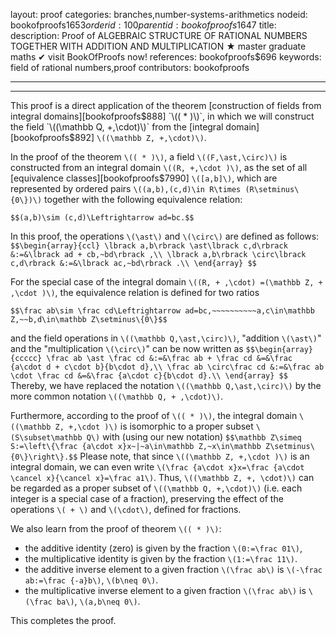 layout: proof
categories: branches,number-systems-arithmetics
nodeid: bookofproofs$1653
orderid: 100
parentid: bookofproofs$1647
title: 
description:  Proof of ALGEBRAIC STRUCTURE OF RATIONAL NUMBERS TOGETHER WITH ADDITION AND MULTIPLICATION &#9733; master graduate maths &#10004; visit BookOfProofs now!
references: bookofproofs$696
keywords: field of rational numbers,proof
contributors: bookofproofs

---


---

This proof is a direct application of the theorem [construction of fields from integral domains][bookofproofs$888] `\(( * )\)`, in which we will construct the field `\((\mathbb Q, +,\cdot)\)` from the [integral domain][bookofproofs$892] `\((\mathbb Z, +,\cdot)\)`.

In the proof of the theorem `\(( * )\)`, a field `\((F,\ast,\circ)\)` is constructed from an integral domain `\((R, +,\cdot )\)`, as the set of all [equivalence classes][bookofproofs$7990] `\([a,b]\)`, which are represented by ordered pairs `\((a,b),(c,d)\in R\times (R\setminus\{0\})\)` together with the following equivalence relation:

`$$(a,b)\sim (c,d)\Leftrightarrow ad=bc.$$`

In this proof, the operations `\(\ast\)` and `\(\circ\)` are defined as follows:
`$$\begin{array}{ccl}
\lbrack a,b\rbrack \ast\lbrack c,d\rbrack &:=&\lbrack ad + cb,~bd\rbrack ,\\
\lbrack a,b\rbrack \circ\lbrack c,d\rbrack &:=&\lbrack ac,~bd\rbrack .\\
\end{array} $$`

For the special case of the integral domain `\((R, + ,\cdot) =(\mathbb Z, + ,\cdot )\)`, the equivalence relation is defined for two ratios

`$$\frac ab\sim \frac cd\Leftrightarrow ad=bc,~~~~~~~~~~a,c\in\mathbb Z,~~b,d\in\mathbb Z\setminus\{0\}$$`

and the field operations in `\((\mathbb Q,\ast,\circ)\)`, "addition `\(\ast\)`" and the "multiplication `\(\circ\)`" can be now written as 
`$$\begin{array}{ccccc}
\frac ab \ast \frac cd &:=&\frac ab + \frac cd &=&\frac {a\cdot d + c\cdot b}{b\cdot d},\\
\frac ab \circ\frac cd &:=&\frac ab \cdot \frac cd &=&\frac {a\cdot c}{b\cdot d}.\\
\end{array} $$`
Thereby, we have replaced the notation `\((\mathbb Q,\ast,\circ)\)` by the more common notation `\((\mathbb Q, + ,\cdot)\)`.

Furthermore, according to the proof of `\(( * )\)`, the integral domain `\((\mathbb Z, +,\cdot )\)` is isomorphic to a proper subset `\(S\subset\mathbb Q\)` with (using our new notation)
`$$\mathbb Z\simeq  S:=\left\{\frac {a\cdot x}x~|~a\in\mathbb Z,~x\in\mathbb Z\setminus\{0\}\right\}.$$`
Please note, that since `\((\mathbb Z, +,\cdot )\)` is an integral domain, we can even write `\(\frac {a\cdot x}x=\frac {a\cdot \cancel x}{\cancel x}=\frac a1\)`. Thus, `\((\mathbb Z, +, \cdot)\)` can be regarded as a proper subset of `\((\mathbb Q, +,\cdot)\)` (i.e. each integer is a special case of a fraction), preserving the effect of the operations  `\( + \)` and `\(\cdot\)`, defined for fractions.

We also learn from the proof of theorem `\(( * )\)`:

* the additive identity (zero) is given by the fraction `\(0:=\frac 01\)`, 
* the multiplicative identity is given by the fraction `\(1:=\frac 11\)`.
* the additive inverse element to a given fraction `\(\frac ab\)` is `\(-\frac ab:=\frac {-a}b\)`, `\(b\neq 0\)`.
* the multiplicative inverse element to a given fraction `\(\frac ab\)` is `\(\frac ba\)`, `\(a,b\neq 0\)`.

This completes the proof.

